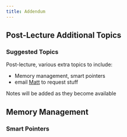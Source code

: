```yaml
---
title: Addendum
---
```


## Post-Lecture Additional Topics

### Suggested Topics

Post-lecture, various extra topics to include:

* Memory management, smart pointers
* email [Matt](mailto:m.clarkson@ucl.ac.uk) to request stuff

Notes will be added as they become available

## Memory Management

### Smart Pointers



